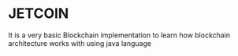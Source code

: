 # JETCOIN
It is a very basic Blockchain implementation to learn how blockchain architecture works with using java language

